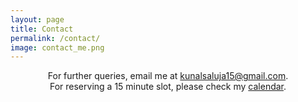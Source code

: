 ```yaml
---
layout: page
title: Contact
permalink: /contact/
image: contact_me.png
---
```

<p style="text-align: center">
For further queries, email me at <a href="mailto:kunalsaluja15@gmail.com" class="menu-link">kunalsaluja15@gmail.com</a>.
<br>For reserving a 15 minute slot, please check my <a href="https://calendly.com/kunalsaluja15/" class="menu-link">calendar</a>.
</p>